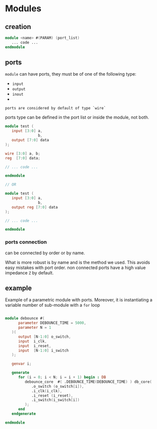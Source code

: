 # Modules 

## creation

```verilog
module <name> #(PARAM) (port_list)
   ... code ...
endmodule
```


## ports
`module` can have ports, they must be of one of the following type:
- `input`
- `output`
- `inout`
- 

```{note}
ports are considered by default of type `wire`
```

ports type can be defined in the port list or inside the module, not both.

```verilog
module test (
   input [3:0] a,
               b,
   output [7:0] data
);

wire [3:0] a, b;
reg  [7:0] data;

// ... code ...

endmodule

// OR

module test (
   input [3:0] a,
               b,
   output reg [7:0] data
);

// ... code ...

endmodule
```


### ports connection

   can be connected by order or by name.

   What is more robust is by name and is the method we used. This avoids easy mistakes with port order. non connected ports have a high value impedance `Z` by default.


## example
Example of a parametric module with ports. Moreover, it is instantiating a variable number of sub-module with a `for` loop


```verilog

module debounce #(
      parameter DEBOUNCE_TIME = 5000,
      parameter N = 1
   )(
      output [N-1:0] o_switch,
      input  i_clk,
      input  i_reset,
      input  [N-1:0] i_switch 
   );

   genvar i;

   generate
      for (i = 0; i < N; i = i + 1) begin : DB
         debounce_core  #( .DEBOUNCE_TIME(DEBOUNCE_TIME) ) db_core(
            .o_switch (o_switch[i]),
            .i_clk(i_clk),
            .i_reset (i_reset),
            .i_switch(i_switch[i])
         );
      end
   endgenerate

endmodule
```


